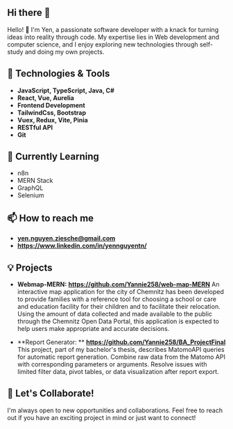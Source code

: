 ## Hi there 👋

Hello! 👋 I'm Yen, a passionate software developer with a knack for turning ideas into reality through code. My expertise lies in Web development and computer science, and I enjoy exploring new technologies through self-study and doing my own projects.
## 🔧 Technologies & Tools
- **JavaScript, TypeScript, Java, C#**
- **React, Vue, Aurelia**
- **Frontend Development**
- **TailwindCss, Bootstrap**
- **Vuex, Redux, Vite, Pinia**
- **RESTful API**
- **Git** 

## 🌱 Currently Learning
- n8n
- MERN Stack
- GraphQL
- Selenium

## 📫 How to reach me
- **yen.nguyen.ziesche@gmail.com** 
- **https://www.linkedin.com/in/yennguyentn/**

## 💡 Projects
- **Webmap-MERN:** **https://github.com/Yannie258/web-map-MERN**
An interactive map application for the city of Chemnitz has been developed to provide families with a reference tool for choosing a school or care and education facility for their children and to facilitate their relocation. Using the amount of data collected and made available to the public through the Chemnitz Open Data Portal, this application is expected to help users make appropriate and accurate decisions.

- **Report Generator: ** **https://github.com/Yannie258/BA_ProjectFinal**
This project, part of my bachelor's thesis, describes MatomoAPI queries for automatic report generation. Combine raw data from the Matomo API with corresponding parameters or arguments.
Resolve issues with limited filter data, pivot tables, or data visualization after report export.

## 💬 Let's Collaborate!
I'm always open to new opportunities and collaborations. Feel free to reach out if you have an exciting project in mind or just want to connect!
